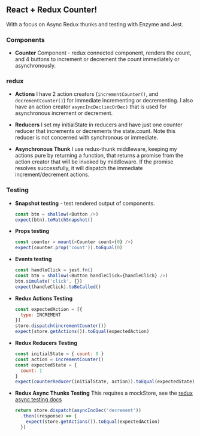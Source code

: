 ## React + Redux Counter!  

With a focus on Async Redux thunks and testing with Enzyme and Jest.

### Components
- **Counter** Component - redux connected component, renders the count, and 4 buttons to increment or decrement the count immediately or asynchronously.

### redux
- **Actions**
  I have 2 action creators (`incrementCounter()`, and `decrementCounter()`) for immediate incrementing or decrementing.  I also have an action creator `asyncIncDec(incOrDec)` that is used for asynchronous increment or decrement.

- **Reducers**
  I set my initialState in reducers and have just one counter reducer that increments or decrements the state.count.  Note this reducer is not concerned with synchronous or immediate.

- **Asynchronous Thunk**
  I use redux-thunk middleware, keeping my actions pure by returning a function, that returns a promise from the action creator that will be invoked by middleware.  If the promise resolves successfully, it will dispatch the immediate increment/decrement actions.

### Testing
- **Snapshot testing** - test rendered output of components.
  ```javascript
  const btn = shallow(<Button />)
  expect(btn).toMatchSnapshot()
  ```

- **Props testing**
  ```javascript
  const counter = mount(<Counter count={0} />)
  expect(counter.prop('count')).toEqual(0)
  ```

- **Events testing**
  ```javascript
  const handleClick = jest.fn()
  const btn = shallow(<Button handleClick={handleClick} />)
  btn.simulate('click', {})
  expect(handleClick).toBeCalled()
  ```

- **Redux Actions Testing**
  ```javascript
  const expectedAction = [{
    type: INCREMENT
  }]
  store.dispatch(incrementCounter())
  expect(store.getActions()).toEqual(expectedAction)
  ```

- **Redux Reducers Testing**
  ```javascript
  const initialState = { count: 0 }
  const action = incrementCounter()
  const expectedState = {
    count: 1
  }
  expect(counterReducer(initialState, action)).toEqual(expectedState)
  ```

- **Redux Async Thunks Testing**
    This requires a mockStore, see the [redux async testing docs](https://redux.js.org/recipes/writingtests#async-action-creators)
  ```javascript
  return store.dispatch(asyncIncDec('decrement'))
    .then((response) => {
      expect(store.getActions()).toEqual(expectedAction)
    })
  ```
